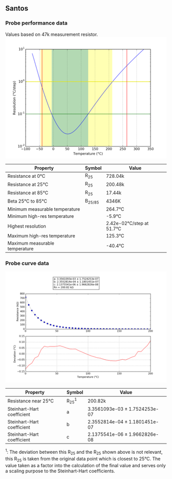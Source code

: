 
## Santos
### Probe performance data

Values based on 47k measurement resistor.
![Sensor performance chart](Santos_resolution.png)

Property | Symbol | Value
-------- | -------- | --------
Resistance at 0°C | R<sub>25</sub> | 728.04k
Resistance at 25°C | R<sub>25</sub> | 200.48k
Resistance at 85°C | R<sub>25</sub> | 17.44k
Beta 25°C to 85°C | B<sub>25/85</sub>| 4346K
Minimum measurable temperature | | 264.7°C
Minimum high-res temperature | | -5.9°C
Highest resolution || 2.42e-02°C/step at 51.7°C
Maximum high-res temperature | | 125.3°C
Maximum measurable temperature | | -40.4°C

### Probe curve data
![Probe fit chart](Santos_curve.png)

Property | Symbol | Value
-------- | -------- | --------
Resistance near 25°C | R<sub>25</sub><sup>1</sup> | 200.82k
Steinhart-Hart coefficient | a | 3.3561093e-03 ± 1.7524253e-07
Steinhart-Hart coefficient | b | 2.3552814e-04 ± 1.1801451e-07
Steinhart-Hart coefficient | c | 2.1375541e-06 ± 1.9662826e-08

<sup>1</sup>: The deviation between this R<sub>25</sub> and the R<sub>25</sub> shown above is not relevant, this R<sub>25</sub> is taken from the original data point which is closest to 25°C. The value taken as a factor into the calculation of the final value and serves only a scaling purpose to the Steinhart-Hart coefficients.
